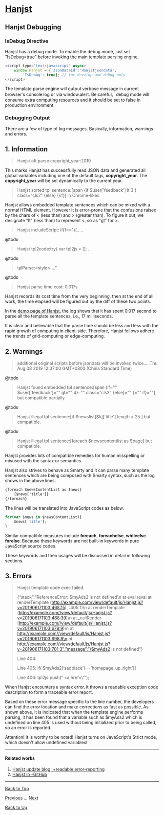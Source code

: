 # [Hanjst](/hanjst/index)
## Hanjst Debugging
### IsDebug Directive
Hanjst has a debug mode.
To enable the debug mode, just set "IsDebug=true" before invoking the main template parsing engine.

```javascript
<script type="text/javascript" async>
    window.Hanjst = {'JsonDataId':'Hanjstjsondata', 
	    'IsDebug': true}; // for develop and debug only
</script>
```

The template parse engine will output verbose message in current browser's console log or via window.alert.
Be careful，debug mode will consume extra computing resources and it should be set to false in production environment.

 
### Debugging Output
There are a few of type of log messages. Basically, information, warnings and errors.

**1. Information**
--
>
>Hanjst aft parse copyright_year:2019
>

This marks Hanjst has successfully read JSON data and generated all global variables including one of the default tags, **copyright_year**. 
The **copyright_year** will be set dynamically to the current year.

>
>Hanjst sorted tpl sentence:[span {if \$user['feedback'] lt 3 } class="cls2" {else} {/if}] in Chrome-likes.
>

Hanjst allows embedded template sentences which can be mixed with a normal HTML element.
However it is error-prone that the confusions raised by the chars of < (less than) and > (greater than).
To figure it out, we designate "lt" (less than) to represent <, so as "gt" for >. 

>
>Hanjst includeScript:	if(1==1){.....
>

@todo

>
>Hanjst tpl2code:try{ var tpl2js = []; ...
>

@todo

>
>tplParse:&lt;style>...."
>

@todo

>Hanjst parse time                 cost: 0.017s

Hanjst records its cost time from the very beginning, then at the end of all work, the time elapsed will be figured out by the diff of these two points.

In the [demo page of Hanjst]([https://ufqi.com/dev/hanjst/](https://ufqi.com/dev/hanjst/)), the log shows that it has spent 0.017 second to parse all the template sentences, i.e., 17 milliseconds.

 It is clear and believable that the parse time should be less and less with the rapid growth of computing in client-side. Therefore, Hanjst follows adhere the trends of grid-computing or edge-computing.  


**2. Warnings**
--
> 
> additional original scripts before jsondata will be invoked twice.....Thu Aug 08 2019 12:37:00 GMT+0800 (China Standard Time)
> 

@todo

>
>Hanjst found embedded tpl sentence:[span {if="" $user['feedback']="" gt="" 4}="" class="cls2" {else}="" {="" if}=""] but compatible partially.
>

@todo

>
>Hanjst illegal tpl sentence:[if \$newslist[$k]['title'].length > 25 ] but compatible.
>

@todo

>
>Hanjst illegal tpl sentence:[foreach $newscontentlist as $page] but compatible.
>

Hanjst provides lots of compatible remedies for human misspelling or misused with the syntax or semantics.

Hanjst also strives to behave as Smarty and it can parse many template sentences which are being composed with Smarty syntax, such as the log shows in the above lines.

```html
{foreach $newsContentList as $news}
	{$news['title']}
{/foreach}
```
The lines will be translated into JavaScript codes as below.

```javascript
for(var $news in $newsContentList){
	$news['title'];
}
```
Similar compatible measures include **foreach**, **foreachelse**, **whileelse**. **forelse**. Because these keywords are not built-in keywords in pure JavaScript source codes.

These keywords and their usages will be discussed in detail in following sections. 


**3. Errors**
--
>
>Hanjst template code exec failed.
>
>{“stack”:”ReferenceError: \$myAds2 is not defined\n at eval (eval at renderTemplate (http://example.com/view/default/js/Hanjst.js?v=201906171103:468:15), :405:1)\n at renderTemplate (http://example.com//view/default/js/Hanjst.js?v=201906171103:468:39)\n at _callRender (http://example.com//view/default/js/Hanjst.js?v=201906171103:679:9)\n at http://example.com//view/default/js/Hanjst.js?v=201906171103:698:9\n at http://example.com//view/default/js/Hanjst.js?v=201906171103:701:3″,”message”:”\$myAds2 is not defined”}
>
>Line 404:
>
>Line 405: if( $myAds2[‘sadplace’]==’homepage_up_right’){
>
>Line 406: tpl2js.push(” <a href=\””);
>


When Hanjst encounters a syntax error, it throws a readable exception code description to form a traceable error report.

Based on these error message specific to the line number, the developers can find the error location and make corrections as fast as possible. As shown above, it is indicated that when the template engine performs parsing, it has been found that a variable such as $myAds2 which is undefined on line 405 is used without being initialized prior to being called, so an error is reported.

Attention! It is worthy to be noted! Hanjst turns on JavaScript's Strict mode, which doesn't allow undefined variables!

---
#### Related works
1. [Hanjst update blog: +readable error-reporting]([https://ufqi.com/blog/hanjst-error-reporting-innerloop-and-loadinglayer/](https://ufqi.com/blog/hanjst-error-reporting-innerloop-and-loadinglayer/))
2. [Hanjst in -GitHub]([https://github.com/wadelau/Hanjst](https://github.com/wadelau/Hanjst))


----
[Back to Top](/hanjst/hanjst-debug)

[Previous](./hanjst-config) ... [Next](./hanjst-syntax)

[Back to Up](/hanjst/index)
<!--stackedit_data:
eyJoaXN0b3J5IjpbMTc4ODg1MzQwNiwtMTUyNjM5NzIyMCwtMT
A5ODUyNzkwOCwtNTY0MjgyNCwzOTk5NTg5MTAsLTEwMDQzNDQ2
MjYsMjE4NzAxOTU2LDc3NTgxNDkwXX0=
-->
